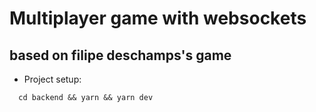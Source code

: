 # Multiplayer game with websockets
## based on filipe deschamps's game

- Project setup: 
````
  cd backend && yarn && yarn dev
````